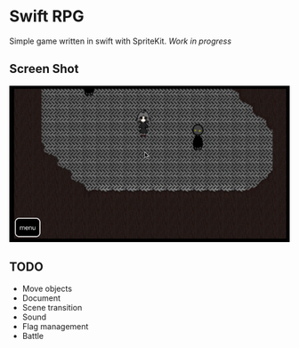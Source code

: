 # Swift RPG

Simple game written in swift with SpriteKit.
*Work in progress*

## Screen Shot

![screen_shot](./readme_resources/movie.gif)

## TODO

- Move objects
- Document
- Scene transition
- Sound
- Flag management
- Battle

